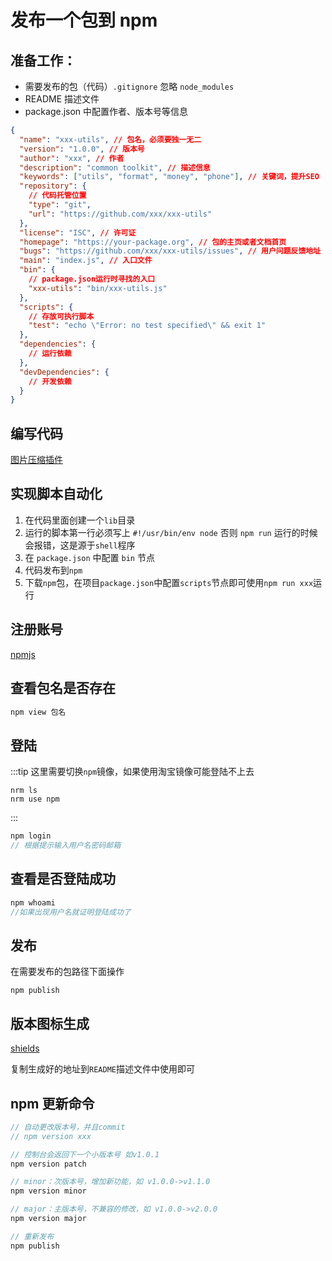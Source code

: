# 发布一个包到 npm

## 准备工作：

- 需要发布的包（代码）`.gitignore` 忽略 `node_modules`
- README 描述文件
- package.json 中配置作者、版本号等信息

```json
{
  "name": "xxx-utils", // 包名，必须要独一无二
  "version": "1.0.0", // 版本号
  "author": "xxx", // 作者
  "description": "common toolkit", // 描述信息
  "keywords": ["utils", "format", "money", "phone"], // 关键词，提升SEO
  "repository": {
    // 代码托管位置
    "type": "git",
    "url": "https://github.com/xxx/xxx-utils"
  },
  "license": "ISC", // 许可证
  "homepage": "https://your-package.org", // 包的主页或者文档首页
  "bugs": "https://github.com/xxx/xxx-utils/issues", // 用户问题反馈地址
  "main": "index.js", // 入口文件
  "bin": {
    // package.json运行时寻找的入口
    "xxx-utils": "bin/xxx-utils.js"
  },
  "scripts": {
    // 存放可执行脚本
    "test": "echo \"Error: no test specified\" && exit 1"
  },
  "dependencies": {
    // 运行依赖
  },
  "devDependencies": {
    // 开发依赖
  }
}
```

## 编写代码

[图片压缩插件](https://gitee.com/mao-118/tinify-images)

## 实现脚本自动化

1. 在代码里面创建一个`lib`目录
2. 运行的脚本第一行必须写上 `#!/usr/bin/env node` 否则 `npm run` 运行的时候会报错，这是源于`shell`程序
3. 在 `package.json` 中配置 `bin` 节点
4. 代码发布到`npm`
5. 下载`npm`包，在项目`package.json`中配置`scripts`节点即可使用`npm run xxx`运行

## 注册账号

[npmjs](https://www.npmjs.com/)

## 查看包名是否存在

```ts
npm view 包名
```

## 登陆

:::tip
这里需要切换`npm`镜像，如果使用淘宝镜像可能登陆不上去

```
nrm ls
nrm use npm
```

:::

```ts
npm login
// 根据提示输入用户名密码邮箱
```

## 查看是否登陆成功

```ts
npm whoami
//如果出现用户名就证明登陆成功了
```

## 发布

在需要发布的包路径下面操作

```
npm publish
```

## 版本图标生成

[shields](https://shields.io/)

复制生成好的地址到`README`描述文件中使用即可

## npm 更新命令

```ts
// 自动更改版本号，并且commit
// npm version xxx

// 控制台会返回下一个小版本号 如v1.0.1
npm version patch

// minor：次版本号，增加新功能，如 v1.0.0->v1.1.0
npm version minor

// major：主版本号，不兼容的修改，如 v1.0.0->v2.0.0
npm version major

// 重新发布
npm publish
```
